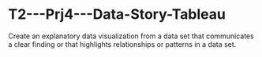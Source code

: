 # T2---Prj4---Data-Story-Tableau
Create an explanatory data visualization from a data set that communicates a clear finding or that highlights relationships or patterns in a data set. 
